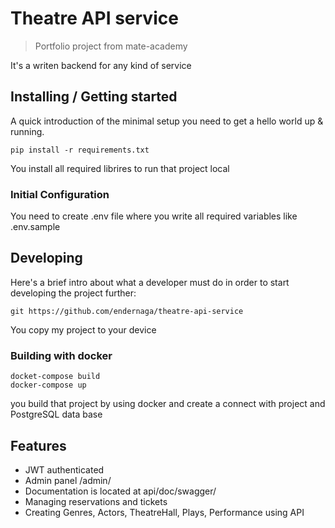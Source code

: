 # Theatre API service
> Portfolio project from mate-academy

It's a writen backend for any kind of service

## Installing / Getting started

A quick introduction of the minimal setup you need to get a hello world up &
running.

```shell
pip install -r requirements.txt
```

You install all required librires to run that project local

### Initial Configuration

You need to create .env file where you write all required variables like .env.sample

## Developing

Here's a brief intro about what a developer must do in order to start developing
the project further:

```shell
git https://github.com/endernaga/theatre-api-service
```

You copy my project to your device

### Building with docker

```shell
docket-compose build
docker-compose up
```

you build that project by using docker and create a connect with project and PostgreSQL data base
## Features

* JWT authenticated
* Admin panel /admin/
* Documentation is located at api/doc/swagger/
* Managing reservations and tickets
* Creating Genres, Actors, TheatreHall, Plays, Performance using API

